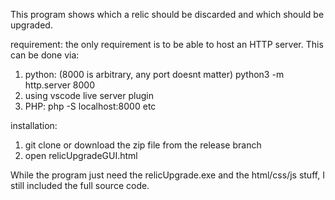 This program shows which a relic should be discarded and which should be upgraded.


requirement:
the only requirement is to be able to host an HTTP server. This can be done via:
1. python: (8000 is arbitrary, any port doesnt matter)
    python3 -m http.server 8000 
2. using vscode live server plugin 
3. PHP: php -S localhost:8000
etc

installation:
1. git clone or download the zip file from the release branch
2. open relicUpgradeGUI.html



While the program just need the relicUpgrade.exe and the html/css/js stuff, I still included the full source code.


